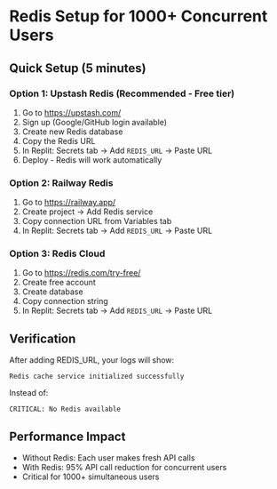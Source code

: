 # Redis Setup for 1000+ Concurrent Users

## Quick Setup (5 minutes)

### Option 1: Upstash Redis (Recommended - Free tier)
1. Go to https://upstash.com/
2. Sign up (Google/GitHub login available)
3. Create new Redis database
4. Copy the Redis URL
5. In Replit: Secrets tab → Add `REDIS_URL` → Paste URL
6. Deploy - Redis will work automatically

### Option 2: Railway Redis  
1. Go to https://railway.app/
2. Create project → Add Redis service
3. Copy connection URL from Variables tab
4. In Replit: Secrets tab → Add `REDIS_URL` → Paste URL

### Option 3: Redis Cloud
1. Go to https://redis.com/try-free/
2. Create free account
3. Create database
4. Copy connection string
5. In Replit: Secrets tab → Add `REDIS_URL` → Paste URL

## Verification
After adding REDIS_URL, your logs will show:
```
Redis cache service initialized successfully
```

Instead of:
```
CRITICAL: No Redis available
```

## Performance Impact
- Without Redis: Each user makes fresh API calls
- With Redis: 95% API call reduction for concurrent users
- Critical for 1000+ simultaneous users